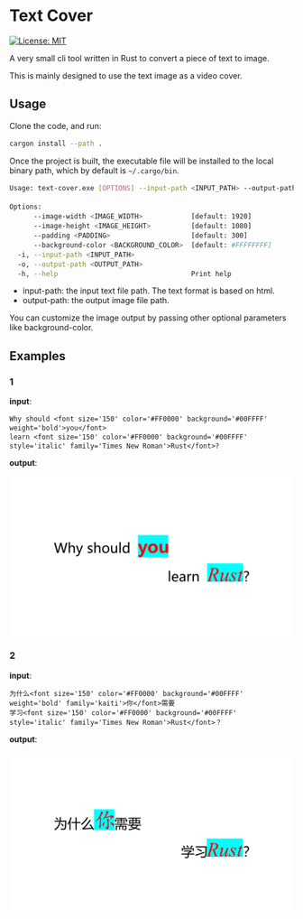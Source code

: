 # Text Cover

[![License: MIT](https://img.shields.io/badge/License-MIT-yellow.svg)](LICENSE)

A very small cli tool written in Rust to convert a piece of text to image. 

This is mainly designed to use the text image as a video cover.

## Usage

Clone the code, and run:

```bash
cargon install --path .
```

Once the project is built, the executable file will be installed to the local binary path, which by default is `~/.cargo/bin`.

```bash
Usage: text-cover.exe [OPTIONS] --input-path <INPUT_PATH> --output-path <OUTPUT_PATH>

Options:
      --image-width <IMAGE_WIDTH>            [default: 1920]
      --image-height <IMAGE_HEIGHT>          [default: 1080]
      --padding <PADDING>                    [default: 300]
      --background-color <BACKGROUND_COLOR>  [default: #FFFFFFFF]
  -i, --input-path <INPUT_PATH>
  -o, --output-path <OUTPUT_PATH>
  -h, --help                                 Print help
```

* input-path: the input text file path. The text format is based on html.
* output-path: the output image file path.

You can customize the image output by passing other optional parameters like background-color.

## Examples

### 1

**input**:

```
Why should <font size='150' color='#FF0000' background='#00FFFF' weight='bold'>you</font>
learn <font size='150' color='#FF0000' background='#00FFFF' style='italic' family='Times New Roman'>Rust</font>?
```

**output**:

![](assets/output.png)


### 2

**input**:

```
为什么<font size='150' color='#FF0000' background='#00FFFF' weight='bold' family='kaiti'>你</font>需要
学习<font size='150' color='#FF0000' background='#00FFFF' style='italic' family='Times New Roman'>Rust</font>？
```

**output**:

![](assets/output_zh.png)


